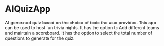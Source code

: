 # AIQuizApp
AI generated quiz based on the choice of topic the user provides.
This app can be used to host fun trivia nights.
It has the option to Add different teams and maintain a scoreboard.
It has the option to select the total number of questions to generate for the quiz.
